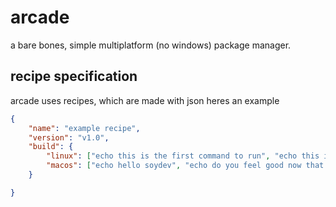 # arcade
a bare bones, simple multiplatform (no windows) package manager.

## recipe specification
arcade uses recipes, which are made with json heres an example
```json
{
    "name": "example recipe",
    "version": "v1.0",
    "build": {
        "linux": ["echo this is the first command to run", "echo this is the second"],
        "macos": ["echo hello soydev", "echo do you feel good now that you spent $1k on a laptop"]
    }

}
```